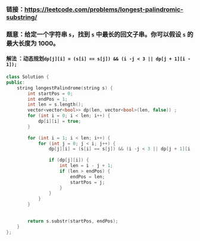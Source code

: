 ### 链接：https://leetcode.com/problems/longest-palindromic-substring/

### 题意：给定一个字符串 `s`，找到 `s` 中最长的回文子串。你可以假设 `s` 的最大长度为 1000。

#### 解法 ：动态规划`dp[j][i] = (s[i] == s[j]) && (i -j < 3 || dp[j + 1][i - 1]);`

```C++
class Solution {
public:
    string longestPalindrome(string s) {
        int startPos = 0;
        int endPos = 1;
        int len = s.length();
        vector<vector<bool>> dp(len, vector<bool>(len, false)) ;
        for (int i = 0; i < len; i++) {
            dp[i][i] = true;
        }
        
        for (int i = 1; i < len; i++) {
            for (int j = 0; j < i; j++) {
                dp[j][i] = (s[i] == s[j]) && (i -j < 3 || dp[j + 1][i - 1]);
                
                if (dp[j][i]) {
                    int len = i - j + 1;
                    if (len > endPos) {
                        endPos = len;
                        startPos = j;
                    }
                }
            }
        }
        
        
        return s.substr(startPos, endPos);
    }
};
```

